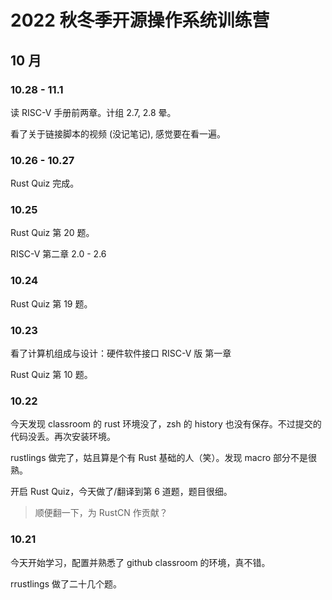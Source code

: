 # 2022 秋冬季开源操作系统训练营

## 10 月

### 10.28 - 11.1

读 RISC-V 手册前两章。计组 2.7, 2.8 晕。

看了关于链接脚本的视频 (没记笔记), 感觉要在看一遍。

### 10.26 - 10.27

Rust Quiz 完成。

### 10.25

Rust Quiz 第 20 题。

RISC-V 第二章 2.0 - 2.6

### 10.24

Rust Quiz 第 19 题。

### 10.23

看了计算机组成与设计：硬件软件接口 RISC-V 版 第一章

Rust Quiz 第 10 题。

### 10.22

今天发现 classroom 的 rust 环境没了，zsh 的 history 也没有保存。不过提交的代码没丢。再次安装环境。

rustlings 做完了，姑且算是个有 Rust 基础的人（笑）。发现 macro 部分不是很熟。

开启 Rust Quiz，今天做了/翻译到第 6 道题，题目很细。

> 顺便翻一下，为 RustCN 作贡献？

### 10.21

今天开始学习，配置并熟悉了 github classroom 的环境，真不错。

rrustlings 做了二十几个题。

